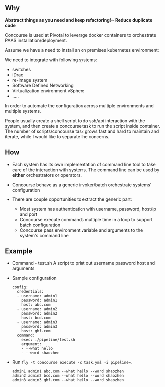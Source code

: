 ## Why

**Abstract things as you need and keep refactoring!~**
**Reduce duplicate code**

Concourse is used at Pivotal to leverage docker containers to orchestrate PAAS installation/deployment.

Assume we have a need to install an on premises kubernetes environment:

We need to integrate with following systems:

* switches
* iDrac
* re-image system
* Software Defined Networking
* Virtualization environment vSphere
* .....

In order to automate the configuration across multiple environments and multiple systems.

People usually create a shell script to do ssh/api interaction with the system, and then create a concourse task to run the script inside container. The number of scripts/concourse task grows fast and hard to maintain and iterate, while I would like to separate the concerns.

## How

* Each system has its own implementation of command line tool to take care of the interaction with systems. The command line can be used by **either** orchestrators or operators.

* Concourse behave as a generic invoker/batch orchestrate systems' configuration

* There are couple opportunities to extract the generic part:
  * Most system has authentication with username, password, host/ip and port
  * Concourse execute commands multiple time in a loop to support batch configuration
  * Concourse pass environment variable and arguments to the system's command line

## Example

* Command - test.sh
  A script to print out username password host and arguments  
* Sample configuration
  ```
  config:
    credentials:
    - username: admin1
      password: admin1
      host: abc.com
    - username: admin2
      password: admin2
      host: bcd.com
    - username: admin3
      password: admin3
      host: ghf.com
    command:
      exec: ./pipeline/test.sh
      argument:
      - --what hello
      - --word shaozhen
  ```

* Run
  ```fly -t concourse execute -c task.yml -i pipeline=.```

  ```
  admin1 admin1 abc.com --what hello --word shaozhen
  admin2 admin2 bcd.com --what hello --word shaozhen
  admin3 admin3 ghf.com --what hello --word shaozhen  
  ```
